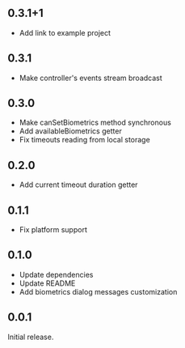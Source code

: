 ## 0.3.1+1

- Add link to example project

## 0.3.1

- Make controller's events stream broadcast

## 0.3.0

- Make canSetBiometrics method synchronous
- Add availableBiometrics getter
- Fix timeouts reading from local storage

## 0.2.0

- Add current timeout duration getter

## 0.1.1

- Fix platform support

## 0.1.0

- Update dependencies
- Update README
- Add biometrics dialog messages customization

## 0.0.1

Initial release.
